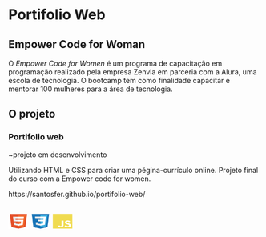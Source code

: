 # Portifolio Web

<h2>Empower Code for Woman</h2>
<p>O <em>Empower Code for Women</em> é um programa de capacitação em programação realizado pela empresa Zenvia em parceria com a Alura, uma escola de tecnologia. O bootcamp tem como finalidade capacitar e mentorar 100 mulheres para a área de tecnologia.</p>

##

<h2>O projeto</h2>
<h3>Portifolio web</h3>
<p>~projeto em desenvolvimento</p>
<p>Utilizando HTML e CSS para criar uma pégina-currículo online. Projeto final do curso com a Empower code for women.</p>
<p>https://santosfer.github.io/portifolio-web/</p>

<div style="display: inline_block"><br>
<img align="center" alt="Fer-HTML" height="30" width="40" src="https://raw.githubusercontent.com/devicons/devicon/master/icons/html5/html5-original.svg">
<img align="center" alt="Fer-CSS" height="30" width="40" src="https://raw.githubusercontent.com/devicons/devicon/master/icons/css3/css3-original.svg">
<img align="center" alt="Fer-Js" height="30" width="40" src="https://raw.githubusercontent.com/devicons/devicon/master/icons/javascript/javascript-plain.svg">
</div>
